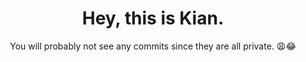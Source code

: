 <span align="center">
 
# Hey, this is Kian. 
You will probably not see any commits since they are all private. 😩😂
</span>
